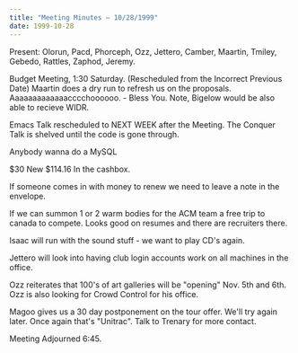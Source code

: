 ```yaml
---
title: "Meeting Minutes – 10/28/1999"
date: 1999-10-28
---
```

Present:  Olorun, Pacd, Phorceph, Ozz, Jettero, Camber, Maartin, Tmiley, Gebedo, Rattles, Zaphod, Jeremy. </p><p>
</p><p>
Budget Meeting, 1:30 Saturday. (Rescheduled from the Incorrect Previous Date) Maartin does a dry run to refresh us on the proposals. Aaaaaaaaaaaaacccchoooooo. - Bless You.  Note, Bigelow would be also able to recieve WIDR. </p><p>
Emacs Talk rescheduled to NEXT WEEK after the Meeting. The Conquer Talk is shelved until the code is gone through.   </p><p>
Anybody wanna do a MySQL </p><p>
$30 New $114.16 In the cashbox. </p><p>
If someone comes in with money to renew we need to leave a note in the envelope. </p><p>
If we can summon 1 or 2 warm bodies for the ACM team a free trip to canada to compete.  Looks good on resumes and there are recruiters there. </p><p>
Isaac will run with the sound stuff - we want to play CD's again. </p><p>
Jettero will look into having club login accounts work on all machines in the office. </p><p>
Ozz reiterates that 100's of art galleries will be "opening" Nov. 5th and 6th.  Ozz is also looking for Crowd Control for his office. </p><p>
Magoo gives us a 30 day postponement on the tour offer.  We'll try again later.  Once again that's "Unitrac".  Talk to Trenary for more contact. </p><p>
Meeting Adjourned 6:45. </p><p>
</p><p>
</p><p>
</p>
